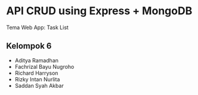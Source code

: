 # API CRUD using Express + MongoDB
Tema Web App: Task List

## Kelompok 6
- Aditya Ramadhan 
- Fachrizal Bayu Nugroho
- Richard Harryson
- Rizky Intan Nurlita
- Saddan Syah Akbar
